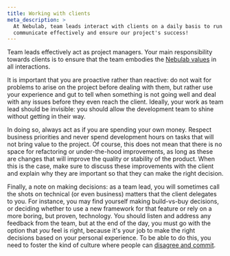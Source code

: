 ```yaml
---
title: Working with clients
meta_description: >
  At Nebulab, team leads interact with clients on a daily basis to run the project. Let's see how we
  communicate effectively and ensure our project's success!
---
```


Team leads effectively act as project managers. Your main responsibility towards clients is to
ensure that the team embodies the [Nebulab values][values] in all interactions.

It is important that you are proactive rather than reactive: do not wait for problems to arise on
the project before dealing with them, but rather use your experience and gut to tell when something
is not going well and deal with any issues before they even reach the client. Ideally, your work as
team lead should be invisible: you should allow the development team to shine without getting
in their way.

In doing so, always act as if you are spending your own money. Respect business priorities and never
spend development hours on tasks that will not bring value to the project. Of course, this does not
mean that there is no space for refactoring or under-the-hood improvements, as long as these are
changes that will improve the quality or stability of the product. When this is the case, make sure
to discuss these improvements with the client and explain why they are important so that they can
make the right decision.

Finally, a note on making decisions: as a team lead, you will sometimes call the shots on
technical (or even business) matters that the client delegates to you. For instance, you may find
yourself making build-vs-buy decisions, or deciding whether to use a new framework for that feature
or rely on a more boring, but proven, technology. You should listen and address any feedback from
the team, but at the end of the day, you must go with the option that _you_ feel is right, because
it's your job to make the right decisions based on your personal experience. To be able to do this,
you need to foster the kind of culture where people can [disagree and commit][disagree-and-commit].

[values]: /about-us/values
[disagree-and-commit]: https://en.wikipedia.org/wiki/Disagree_and_commit
